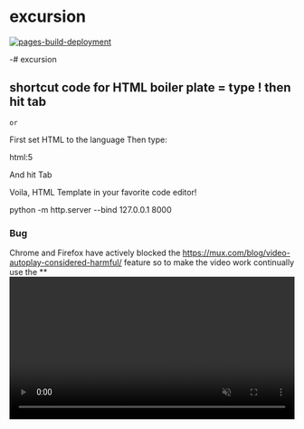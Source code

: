 # excursion

[![pages-build-deployment](https://github.com/SOliv1/excursion/actions/workflows/pages/pages-build-deployment/badge.svg)](https://github.com/SOliv1/excursion/actions/workflows/pages/pages-build-deployment)

-# excursion

## shortcut code for HTML boiler plate = type ! then hit tab

    or
First set HTML to the language
Then type:

html:5

And hit Tab

Voila, HTML Template in your favorite code editor!

python -m http.server --bind 127.0.0.1 8000


### Bug 

Chrome and Firefox have actively blocked the <source autoplay loop> https://mux.com/blog/video-autoplay-considered-harmful/
 feature so to make the video work continually use the **<video width="100%" controls autoplay muted> ^^ code instead:
 https://stackoverflow.com/questions/49822790/html5-video-autoplay-not-working